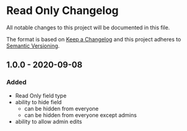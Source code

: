 # Read Only Changelog

All notable changes to this project will be documented in this file.

The format is based on [Keep a Changelog](http://keepachangelog.com/) and this project adheres to [Semantic Versioning](http://semver.org/).

## 1.0.0 - 2020-09-08

### Added

- Read Only field type
- ability to hide field
    - can be hidden from everyone
    - can be hidden from everyone except admins
- ability to allow admin edits
